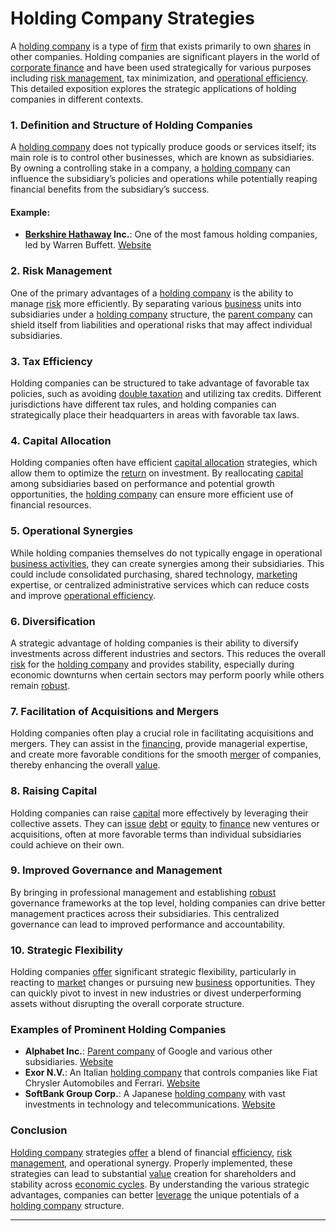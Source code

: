 # Holding Company Strategies

A [holding company](../h/holding_company.md) is a type of [firm](../f/firm.md) that exists primarily to own [shares](../s/shares.md) in other companies. Holding companies are significant players in the world of [corporate finance](../c/corporate_finance.md) and have been used strategically for various purposes including [risk management](../r/risk_management.md), tax minimization, and [operational efficiency](../o/operational_efficiency_in_trading.md). This detailed exposition explores the strategic applications of holding companies in different contexts.

### 1. Definition and Structure of Holding Companies

A [holding company](../h/holding_company.md) does not typically produce goods or services itself; its main role is to control other businesses, which are known as subsidiaries. By owning a controlling stake in a company, a [holding company](../h/holding_company.md) can influence the subsidiary’s policies and operations while potentially reaping financial benefits from the subsidiary’s success.

#### Example:
- **[Berkshire Hathaway](../b/berkshire_hathaway.md) Inc.**: One of the most famous holding companies, led by Warren Buffett. [Website](https://www.berkshirehathaway.com/)

### 2. Risk Management

One of the primary advantages of a [holding company](../h/holding_company.md) is the ability to manage [risk](../r/risk.md) more efficiently. By separating various [business](../b/business.md) units into subsidiaries under a [holding company](../h/holding_company.md) structure, the [parent company](../p/parent_company.md) can shield itself from liabilities and operational risks that may affect individual subsidiaries.

### 3. Tax Efficiency

Holding companies can be structured to take advantage of favorable tax policies, such as avoiding [double taxation](../d/double_taxation.md) and utilizing tax credits. Different jurisdictions have different tax rules, and holding companies can strategically place their headquarters in areas with favorable tax laws.

### 4. Capital Allocation

Holding companies often have efficient [capital allocation](../c/capital_allocation.md) strategies, which allow them to optimize the [return](../r/return.md) on investment. By reallocating [capital](../c/capital.md) among subsidiaries based on performance and potential growth opportunities, the [holding company](../h/holding_company.md) can ensure more efficient use of financial resources.

### 5. Operational Synergies

While holding companies themselves do not typically engage in operational [business activities](../b/business_activities.md), they can create synergies among their subsidiaries. This could include consolidated purchasing, shared technology, [marketing](../m/marketing.md) expertise, or centralized administrative services which can reduce costs and improve [operational efficiency](../o/operational_efficiency_in_trading.md).

### 6. Diversification

A strategic advantage of holding companies is their ability to diversify investments across different industries and sectors. This reduces the overall [risk](../r/risk.md) for the [holding company](../h/holding_company.md) and provides stability, especially during economic downturns when certain sectors may perform poorly while others remain [robust](../r/robust.md).

### 7. Facilitation of Acquisitions and Mergers

Holding companies often play a crucial role in facilitating acquisitions and mergers. They can assist in the [financing](../f/financing.md), provide managerial expertise, and create more favorable conditions for the smooth [merger](../m/merger.md) of companies, thereby enhancing the overall [value](../v/value.md).

### 8. Raising Capital

Holding companies can raise [capital](../c/capital.md) more effectively by leveraging their collective assets. They can [issue](../i/issue.md) [debt](../d/debt.md) or [equity](../e/equity.md) to [finance](../f/finance.md) new ventures or acquisitions, often at more favorable terms than individual subsidiaries could achieve on their own.

### 9. Improved Governance and Management

By bringing in professional management and establishing [robust](../r/robust.md) governance frameworks at the top level, holding companies can drive better management practices across their subsidiaries. This centralized governance can lead to improved performance and accountability.

### 10. Strategic Flexibility

Holding companies [offer](../o/offer.md) significant strategic flexibility, particularly in reacting to [market](../m/market.md) changes or pursuing new [business](../b/business.md) opportunities. They can quickly pivot to invest in new industries or divest underperforming assets without disrupting the overall corporate structure.

### Examples of Prominent Holding Companies

- **Alphabet Inc.**: [Parent company](../p/parent_company.md) of Google and various other subsidiaries. [Website](https://abc.xyz/)
- **Exor N.V.**: An Italian [holding company](../h/holding_company.md) that controls companies like Fiat Chrysler Automobiles and Ferrari. [Website](https://www.exor.com/)
- **SoftBank Group Corp.**: A Japanese [holding company](../h/holding_company.md) with vast investments in technology and telecommunications. [Website](https://www.softbank.jp/en/)

### Conclusion

[Holding company](../h/holding_company.md) strategies [offer](../o/offer.md) a blend of financial [efficiency](../e/efficiency.md), [risk management](../r/risk_management.md), and operational synergy. Properly implemented, these strategies can lead to substantial [value](../v/value.md) creation for shareholders and stability across [economic cycles](../e/economic_cycles.md). By understanding the various strategic advantages, companies can better [leverage](../l/leverage.md) the unique potentials of a [holding company](../h/holding_company.md) structure.

---